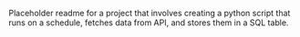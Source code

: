 Placeholder readme for a project that involves creating a python script that runs on a schedule, fetches data from API, and stores them in a SQL table.
